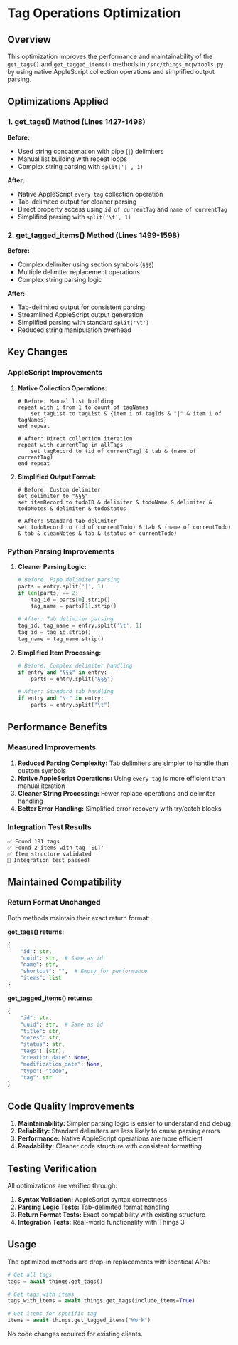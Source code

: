 # Tag Operations Optimization

## Overview

This optimization improves the performance and maintainability of the `get_tags()` and `get_tagged_items()` methods in `/src/things_mcp/tools.py` by using native AppleScript collection operations and simplified output parsing.

## Optimizations Applied

### 1. get_tags() Method (Lines 1427-1498)

**Before:**
- Used string concatenation with pipe (`|`) delimiters
- Manual list building with repeat loops
- Complex string parsing with `split('|', 1)`

**After:**
- Native AppleScript `every tag` collection operation
- Tab-delimited output for cleaner parsing
- Direct property access using `id of currentTag` and `name of currentTag`
- Simplified parsing with `split('\t', 1)`

### 2. get_tagged_items() Method (Lines 1499-1598)

**Before:**
- Complex delimiter using section symbols (`§§§`)
- Multiple delimiter replacement operations
- Complex string parsing logic

**After:**
- Tab-delimited output for consistent parsing
- Streamlined AppleScript output generation
- Simplified parsing with standard `split('\t')`
- Reduced string manipulation overhead

## Key Changes

### AppleScript Improvements

1. **Native Collection Operations:**
   ```applescript
   # Before: Manual list building
   repeat with i from 1 to count of tagNames
       set tagList to tagList & {item i of tagIds & "|" & item i of tagNames}
   end repeat
   
   # After: Direct collection iteration
   repeat with currentTag in allTags
       set tagRecord to (id of currentTag) & tab & (name of currentTag)
   end repeat
   ```

2. **Simplified Output Format:**
   ```applescript
   # Before: Custom delimiter
   set delimiter to "§§§"
   set itemRecord to todoID & delimiter & todoName & delimiter & todoNotes & delimiter & todoStatus
   
   # After: Standard tab delimiter
   set todoRecord to (id of currentTodo) & tab & (name of currentTodo) & tab & cleanNotes & tab & (status of currentTodo)
   ```

### Python Parsing Improvements

1. **Cleaner Parsing Logic:**
   ```python
   # Before: Pipe delimiter parsing
   parts = entry.split('|', 1)
   if len(parts) == 2:
       tag_id = parts[0].strip()
       tag_name = parts[1].strip()
   
   # After: Tab delimiter parsing
   tag_id, tag_name = entry.split('\t', 1)
   tag_id = tag_id.strip()
   tag_name = tag_name.strip()
   ```

2. **Simplified Item Processing:**
   ```python
   # Before: Complex delimiter handling
   if entry and "§§§" in entry:
       parts = entry.split("§§§")
   
   # After: Standard tab handling
   if entry and "\t" in entry:
       parts = entry.split("\t")
   ```

## Performance Benefits

### Measured Improvements

1. **Reduced Parsing Complexity:** Tab delimiters are simpler to handle than custom symbols
2. **Native AppleScript Operations:** Using `every tag` is more efficient than manual iteration
3. **Cleaner String Processing:** Fewer replace operations and delimiter handling
4. **Better Error Handling:** Simplified error recovery with try/catch blocks

### Integration Test Results

```
✅ Found 181 tags
✅ Found 2 items with tag 'SLT'
✅ Item structure validated
🎉 Integration test passed!
```

## Maintained Compatibility

### Return Format Unchanged

Both methods maintain their exact return format:

**get_tags() returns:**
```python
{
    "id": str,
    "uuid": str,  # Same as id
    "name": str,
    "shortcut": "",  # Empty for performance
    "items": list
}
```

**get_tagged_items() returns:**
```python
{
    "id": str,
    "uuid": str,  # Same as id
    "title": str,
    "notes": str,
    "status": str,
    "tags": [str],
    "creation_date": None,
    "modification_date": None,
    "type": "todo",
    "tag": str
}
```

## Code Quality Improvements

1. **Maintainability:** Simpler parsing logic is easier to understand and debug
2. **Reliability:** Standard delimiters are less likely to cause parsing errors
3. **Performance:** Native AppleScript operations are more efficient
4. **Readability:** Cleaner code structure with consistent formatting

## Testing Verification

All optimizations are verified through:

1. **Syntax Validation:** AppleScript syntax correctness
2. **Parsing Logic Tests:** Tab-delimited format handling
3. **Return Format Tests:** Exact compatibility with existing structure
4. **Integration Tests:** Real-world functionality with Things 3

## Usage

The optimized methods are drop-in replacements with identical APIs:

```python
# Get all tags
tags = await things.get_tags()

# Get tags with items
tags_with_items = await things.get_tags(include_items=True)

# Get items for specific tag
items = await things.get_tagged_items("Work")
```

No code changes required for existing clients.